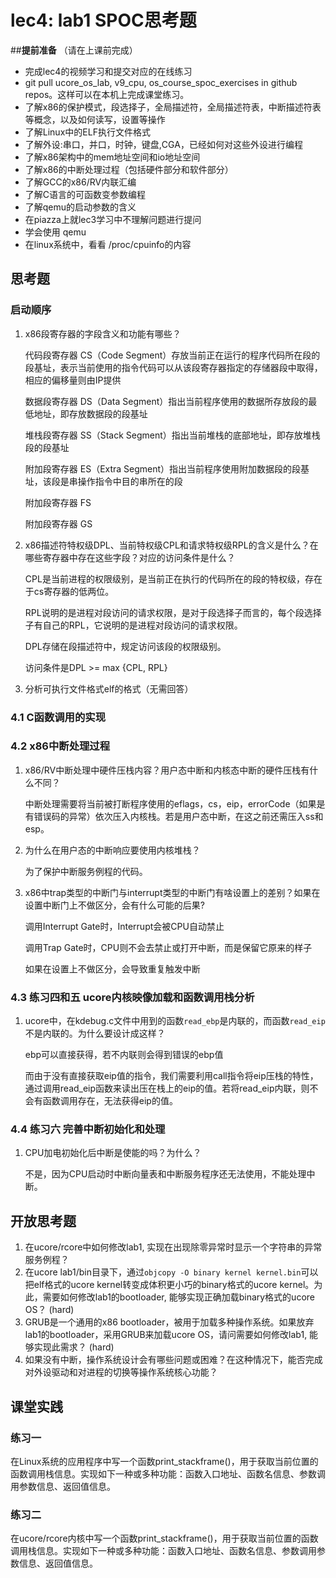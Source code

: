 # lec4: lab1 SPOC思考题

##**提前准备**
（请在上课前完成）

 - 完成lec4的视频学习和提交对应的在线练习
 - git pull ucore_os_lab, v9_cpu, os_course_spoc_exercises in github repos。这样可以在本机上完成课堂练习。
 - 了解x86的保护模式，段选择子，全局描述符，全局描述符表，中断描述符表等概念，以及如何读写，设置等操作
 - 了解Linux中的ELF执行文件格式
 - 了解外设:串口，并口，时钟，键盘,CGA，已经如何对这些外设进行编程
 - 了解x86架构中的mem地址空间和io地址空间
 - 了解x86的中断处理过程（包括硬件部分和软件部分）
 - 了解GCC的x86/RV内联汇编
 - 了解C语言的可函数变参数编程
 - 了解qemu的启动参数的含义
 - 在piazza上就lec3学习中不理解问题进行提问
 - 学会使用 qemu
 - 在linux系统中，看看 /proc/cpuinfo的内容

## 思考题

### 启动顺序

1. x86段寄存器的字段含义和功能有哪些？

	代码段寄存器 CS（Code Segment）存放当前正在运行的程序代码所在段的段基址，表示当前使用的指令代码可以从该段寄存器指定的存储器段中取得，相应的偏移量则由IP提供

	数据段寄存器 DS（Data Segment）指出当前程序使用的数据所存放段的最低地址，即存放数据段的段基址

	堆栈段寄存器 SS（Stack Segment）指出当前堆栈的底部地址，即存放堆栈段的段基址

	附加段寄存器 ES（Extra Segment）指出当前程序使用附加数据段的段基址，该段是串操作指令中目的串所在的段

	附加段寄存器 FS

	附加段寄存器 GS

2. x86描述符特权级DPL、当前特权级CPL和请求特权级RPL的含义是什么？在哪些寄存器中存在这些字段？对应的访问条件是什么？

	CPL是当前进程的权限级别，是当前正在执行的代码所在的段的特权级，存在于cs寄存器的低两位。

	RPL说明的是进程对段访问的请求权限，是对于段选择子而言的，每个段选择子有自己的RPL，它说明的是进程对段访问的请求权限。

	DPL存储在段描述符中，规定访问该段的权限级别。

	访问条件是DPL >= max {CPL, RPL}

3. 分析可执行文件格式elf的格式（无需回答）

### 4.1 C函数调用的实现

### 4.2 x86中断处理过程

1. x86/RV中断处理中硬件压栈内容？用户态中断和内核态中断的硬件压栈有什么不同？

	中断处理需要将当前被打断程序使用的eflags，cs，eip，errorCode（如果是有错误码的异常）依次压入内核栈。若是用户态中断，在这之前还需压入ss和esp。

2. 为什么在用户态的中断响应要使用内核堆栈？

	为了保护中断服务例程的代码。

3. x86中trap类型的中断门与interrupt类型的中断门有啥设置上的差别？如果在设置中断门上不做区分，会有什么可能的后果?

	调用Interrupt Gate时，Interrupt会被CPU自动禁止

	调用Trap Gate时，CPU则不会去禁止或打开中断，而是保留它原来的样子

	如果在设置上不做区分，会导致重复触发中断

### 4.3 练习四和五 ucore内核映像加载和函数调用栈分析

1. ucore中，在kdebug.c文件中用到的函数`read_ebp`是内联的，而函数`read_eip`不是内联的。为什么要设计成这样？

	ebp可以直接获得，若不内联则会得到错误的ebp值

	而由于没有直接获取eip值的指令，我们需要利用call指令将eip压栈的特性，通过调用read\_eip函数来读出压在栈上的eip的值。若将read\_eip内联，则不会有函数调用存在，无法获得eip的值。


### 4.4 练习六 完善中断初始化和处理

1. CPU加电初始化后中断是使能的吗？为什么？

	不是，因为CPU启动时中断向量表和中断服务程序还无法使用，不能处理中断。

## 开放思考题

1. 在ucore/rcore中如何修改lab1, 实现在出现除零异常时显示一个字符串的异常服务例程？
2. 在ucore lab1/bin目录下，通过`objcopy -O binary kernel kernel.bin`可以把elf格式的ucore kernel转变成体积更小巧的binary格式的ucore kernel。为此，需要如何修改lab1的bootloader, 能够实现正确加载binary格式的ucore OS？ (hard)
3. GRUB是一个通用的x86 bootloader，被用于加载多种操作系统。如果放弃lab1的bootloader，采用GRUB来加载ucore OS，请问需要如何修改lab1, 能够实现此需求？ (hard)
4. 如果没有中断，操作系统设计会有哪些问题或困难？在这种情况下，能否完成对外设驱动和对进程的切换等操作系统核心功能？

## 课堂实践
### 练习一
在Linux系统的应用程序中写一个函数print_stackframe()，用于获取当前位置的函数调用栈信息。实现如下一种或多种功能：函数入口地址、函数名信息、参数调用参数信息、返回值信息。

### 练习二
在ucore/rcore内核中写一个函数print_stackframe()，用于获取当前位置的函数调用栈信息。实现如下一种或多种功能：函数入口地址、函数名信息、参数调用参数信息、返回值信息。
